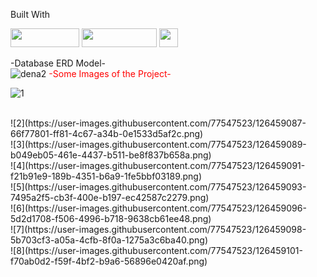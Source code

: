 Built With

<img src="https://camo.githubusercontent.com/771cc18a712bf9edb0925a86164c34b0d803c4d9177dd4467eff7b777109c723/68747470733a2f2f696d672e736869656c64732e696f2f62616467652f4a6176612d4544384230303f7374796c653d666f722d7468652d6261646765266c6f676f3d6a617661266c6f676f436f6c6f723d7768697465" width=110 height=30/> <img src="https://camo.githubusercontent.com/4bde567a4772f994f22418e4505a1ac8dc6e6219100251aa79b7279e02c8bb07/68747470733a2f2f696d672e736869656c64732e696f2f62616467652f537072696e672d3644423333463f7374796c653d666f722d7468652d6261646765266c6f676f3d737072696e67266c6f676f436f6c6f723d7768697465" width=120 height=30 /> <img src="https://camo.githubusercontent.com/281c069a2703e948b536500b9fd808cb4fb2496b3b66741db4013a2c89e91986/68747470733a2f2f696d672e736869656c64732e696f2f62616467652f506f737467726553514c2d3331363139323f7374796c653d666f722d7468652d6261646765266c6f676f3d706f737467726573716c266c6f676f436f6c6f723d7768697465" height=30/>

-Database ERD Model-
<br/>
![dena2](https://user-images.githubusercontent.com/77547523/126457395-de7fd7ad-489a-4c89-ab9a-e2bc59257b80.png)
<font color="red">-Some Images of the Project-</font>

![1](https://user-images.githubusercontent.com/77547523/126459080-a218d1ac-00f6-4d98-81bc-cf8eb9bd3bee.png)

<br/>
![2](https://user-images.githubusercontent.com/77547523/126459087-66f77801-ff81-4c67-a34b-0e1533d5af2c.png)

<br/>
![3](https://user-images.githubusercontent.com/77547523/126459089-b049eb05-461e-4437-b511-be8f837b658a.png)

<br/>
![4](https://user-images.githubusercontent.com/77547523/126459091-f21b91e9-189b-4351-b6a9-1fe5bbf03189.png)

<br/>
![5](https://user-images.githubusercontent.com/77547523/126459093-7495a2f5-cb3f-400e-b197-ec42587c2279.png)

<br/>
![6](https://user-images.githubusercontent.com/77547523/126459096-5d2d1708-f506-4996-b718-9638cb61ee48.png)

<br/>
![7](https://user-images.githubusercontent.com/77547523/126459098-5b703cf3-a05a-4cfb-8f0a-1275a3c6ba40.png)

<br/>
![8](https://user-images.githubusercontent.com/77547523/126459101-f70ab0d2-f59f-4bf2-b9a6-56896e0420af.png)




